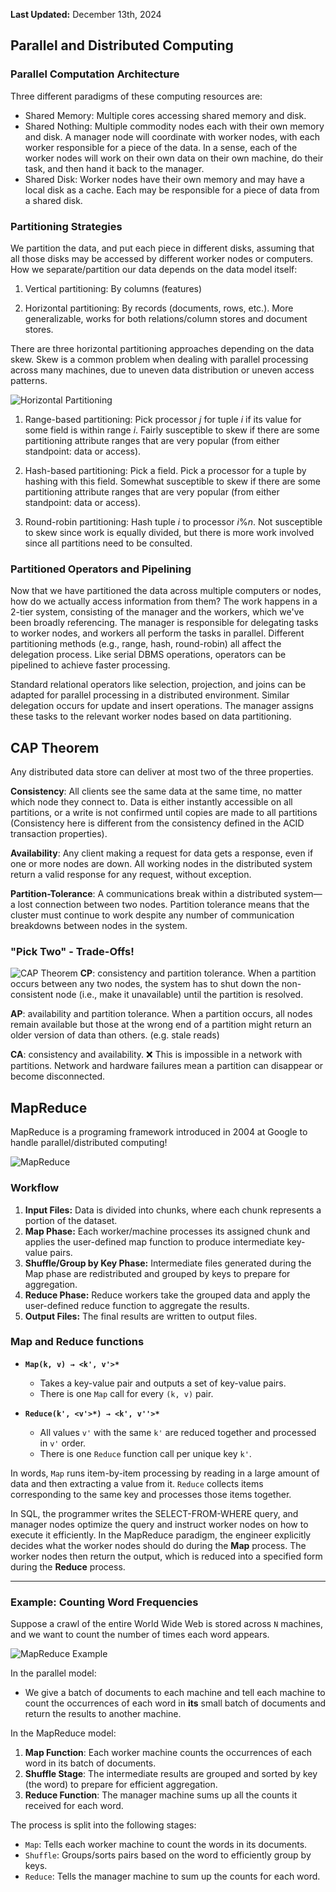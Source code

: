 **Last Updated:** December 13th, 2024

## Parallel and Distributed Computing

### Parallel Computation Architecture
Three different paradigms of these computing resources are:
- Shared Memory: Multiple cores accessing shared memory and disk.
- Shared Nothing: Multiple commodity nodes each with their own memory and disk. A manager node will coordinate with worker nodes, with each worker responsible for a piece of the data. In a sense, each of the worker nodes will work on their own data on their own machine, do their task, and then hand it back to the manager. 
- Shared Disk: Worker nodes have their own memory and may have a local disk as a cache. Each may be responsible for a piece of data from a shared disk.

### Partitioning Strategies

We partition the data, and put each piece in different disks, assuming
that all those disks may be accessed by different worker nodes or
computers. How we separate/partition our data depends on the data model
itself:

1.  Vertical partitioning: By columns (features)

2.  Horizontal partitioning: By records (documents, rows, etc.). More
    generalizable, works for both relations/column stores and document
    stores.

There are three horizontal partitioning approaches depending on the data
skew. Skew is a common problem when dealing with parallel processing
across many machines, due to uneven data distribution or uneven access
patterns.

![Horizontal Partitioning](./horizontal_partitioning.png)

1.  Range-based partitioning: Pick processor $j$ for tuple $i$ if its
    value for some field is within range $i$. Fairly susceptible to
    skew if there are some partitioning attribute ranges that are very popular (from either standpoint: data or access).


2.  Hash-based partitioning: Pick a field. Pick a processor for a tuple
    by hashing with this field. Somewhat susceptible to skew if there are some partitioning attribute ranges that are very popular (from either standpoint: data or access).


3.  Round-robin partitioning: Hash tuple $i$ to processor $i\%n$. Not
    susceptible to skew since work is equally divided, but there is more
    work involved since all partitions need to be consulted.

### Partitioned Operators and Pipelining

Now that we have partitioned the data across multiple computers or
nodes, how do we actually access information from them? The work happens
in a 2-tier system, consisting of the manager and the workers, which
we've been broadly referencing. The manager is responsible for
delegating tasks to worker nodes, and workers all perform the tasks in
parallel. Different partitioning methods (e.g., range, hash,
round-robin) all affect the delegation process. Like serial DBMS
operations, operators can be pipelined to achieve faster processing.

Standard relational operators like selection, projection, and joins can
be adapted for parallel processing in a distributed environment. Similar
delegation occurs for update and insert operations. The manager assigns
these tasks to the relevant worker nodes based on data partitioning.

## CAP Theorem 
Any distributed data store can deliver at most two of the three properties.

**Consistency**:
All clients see the same data at the same time, no matter which node they connect to.  Data is either instantly accessible on all partitions, or a write is not confirmed until copies are made to all partitions (Consistency here is different from the consistency defined in the ACID transaction properties).

**Availability**:
Any client making a request for data gets a response, even if one or more nodes are down. All working nodes in the distributed system return a valid response for any request, without exception.

**Partition-Tolerance**:
A communications break within a distributed system—a lost connection between two nodes. Partition tolerance means that the cluster must continue to work despite any number of communication breakdowns between nodes in the system.

### "Pick Two" - Trade-Offs!
![CAP Theorem](./CAP.png)
**CP**: consistency and partition tolerance. When a partition occurs between any two nodes, the system has to shut down the non-consistent node (i.e., make it unavailable) until the partition is resolved.

**AP**: availability and partition tolerance. When a partition occurs, all nodes remain available but those at the wrong end of a partition might return an older version of data than others. (e.g. stale reads)

**CA**: consistency and availability. 
❌ This is impossible in a network with partitions.
Network and hardware failures mean a partition can disappear or become disconnected.


## MapReduce
MapReduce is a programing framework introduced in 2004 at Google to handle parallel/distributed computing!

![MapReduce](./mapreduce.png)

### Workflow
1. **Input Files:** Data is divided into chunks, where each chunk represents a portion of the dataset.
2. **Map Phase:** Each worker/machine processes its assigned chunk and applies the user-defined map function to produce intermediate key-value pairs.
3. **Shuffle/Group by Key Phase:** Intermediate files generated during the Map phase are redistributed and grouped by keys to prepare for aggregation.
4. **Reduce Phase:** Reduce workers take the grouped data and apply the user-defined reduce function to aggregate the results.
5. **Output Files:** The final results are written to output files.

### Map and Reduce functions

- **`Map(k, v) → <k', v'>*`**
  - Takes a key-value pair and outputs a set of key-value pairs.
  - There is one `Map` call for every `(k, v)` pair.

- **`Reduce(k', <v'>*) → <k', v''>*`**
  - All values `v'` with the same `k'` are reduced together and processed in `v'` order.
  - There is one `Reduce` function call per unique key `k'`.

In words, `Map` runs item-by-item processing by reading in a large amount of data and then extracting a value from it. `Reduce` collects items corresponding to the same key and processes those items together.

In SQL, the programmer writes the SELECT-FROM-WHERE query, and manager nodes optimize the query and instruct worker nodes on how to execute it efficiently. In the MapReduce paradigm, the engineer explicitly decides what the worker nodes should do during the **Map** process. The worker nodes then return the output, which is reduced into a specified form during the **Reduce** process.

---

### Example: Counting Word Frequencies
Suppose a crawl of the entire World Wide Web is stored across `N` machines, and we want to count the number of times each word appears.

![MapReduce Example](./mapreduce_example.png)

In the parallel model:
- We give a batch of documents to each machine and tell each machine to count the occurrences of each word in **its** small batch of documents and return the results to another machine.

In the MapReduce model:
1. **Map Function**: Each worker machine counts the occurrences of each word in its batch of documents.
2. **Shuffle Stage**: The intermediate results are grouped and sorted by key (the word) to prepare for efficient aggregation.
3. **Reduce Function**: The manager machine sums up all the counts it received for each word.

The process is split into the following stages:
- `Map`: Tells each worker machine to count the words in its documents.
- `Shuffle`: Groups/sorts pairs based on the word to efficiently group by keys.
- `Reduce`: Tells the manager machine to sum up the counts for each word.
